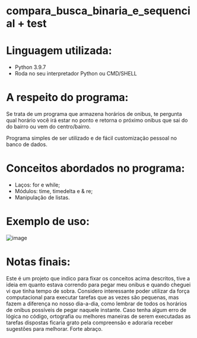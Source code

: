 # compara_busca_binaria_e_sequencial + test

# Linguagem utilizada:

  - Python 3.9.7
  - Roda no seu interpretador Python ou CMD/SHELL

# A respeito do programa:

  Se trata de um programa que armazena horários de onibus, te pergunta qual horário você irá estar no ponto e retorna o próximo onibus que 
  sai do do bairro ou vem do centro/bairro.
  
  Programa simples de ser utilizado e de fácil customização pessoal no banco de dados.
 
# Conceitos abordados no programa:

  - Laços: for e while;
  - Módulos: time, timedelta e & re;
  - Manipulação de listas.

# Exemplo de uso:

  ![image](https://user-images.githubusercontent.com/95552879/158065242-3481a47e-7053-40cb-9e42-a04526b576a3.png)


# Notas finais:
  Este é um projeto que indico para fixar os conceitos acima descritos, tive a ideia em quanto estava correndo para pegar meu onibus e quando cheguei vi que tinha tempo de sobra.
  Considero interessante poder utilizar da força computacional para executar tarefas que as vezes são pequenas, mas fazem a diferença no nosso dia-a-dia, como lembrar de todos os horários de onibus possíveis de pegar naquele instante. Caso tenha algum erro de lógica no código, ortografia ou melhores maneiras de serem executadas as
  tarefas dispostas ficaria grato pela compreensão e adoraria receber sugestões para melhorar. Forte abraço.
  
